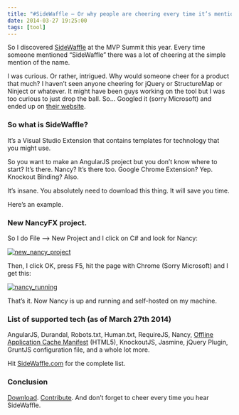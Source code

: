 ```yaml
---
title: "#SideWaffle – Or why people are cheering every time it’s mentioned"
date: 2014-03-27 19:25:00
tags: [tool]
---
```


So I discovered [SideWaffle](http://sidewaffle.com/) at the MVP Summit this year. Every time someone mentioned “SideWaffle” there was a lot of cheering at the simple mention of the name. 

I was curious. Or rather, intrigued. Why would someone cheer for a product that much? I haven’t seen anyone cheering for jQuery or StructureMap or Ninject or whatever. It might have been guys working on the tool but I was too curious to just drop the ball. So… Googled it (sorry Microsoft) and ended up on [their website](http://sidewaffle.com/).

### So what is SideWaffle?

It’s a Visual Studio Extension that contains templates for technology that you might use. 

So you want to make an AngularJS project but you don’t know where to start? It’s there. Nancy? It’s there too. Google Chrome Extension? Yep. Knockout Binding? Also. 

It’s insane. You absolutely need to download this thing. It will save you time.

Here’s an example.

### New NancyFX project. 

So I do File –&gt; New Project and I click on C# and look for Nancy:

[![new_nancy_project](/posts/files/new_nancy_project_thumb.png "new_nancy_project")](/posts/files/new_nancy_project.png)

Then, I click OK, press F5, hit the page with Chrome (Sorry Microsoft) and I get this:

[![nancy_running](/posts/files/nancy_running_thumb.png "nancy_running")](/posts/files/nancy_running.png)

That’s it. Now Nancy is up and running and self-hosted on my machine. 

### List of supported tech (as of March 27th 2014)

AngularJS, Durandal, Robots.txt, Human.txt, RequireJS, Nancy, [Offline Application Cache Manifest](http://caniuse.com/offline-apps) (HTML5), KnockoutJS, Jasmine, jQuery Plugin, GruntJS configuration file, and a whole lot more.

Hit [SideWaffle.com](http://sidewaffle.com/) for the complete list.

### Conclusion

[Download](http://visualstudiogallery.msdn.microsoft.com/a16c2d07-b2e1-4a25-87d9-194f04e7a698). [Contribute](https://github.com/ligershark/side-waffle). And don’t forget to cheer every time you hear SideWaffle.
